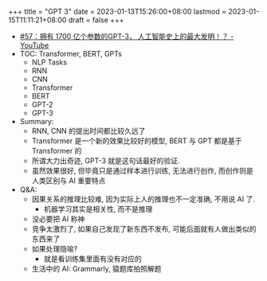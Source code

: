 +++
title = "GPT 3"
date = 2023-01-13T15:26:00+08:00
lastmod = 2023-01-15T11:11:21+08:00
draft = false
+++

-   [#57：拥有 1700 亿个参数的GPT-3， 人工智能史上的最大发明！？ - YouTube](https://www.youtube.com/watch?v=utPHXsB5bws)
-   TOC: Transformer, BERT, GPTs
    -   NLP Tasks
    -   RNN
    -   CNN
    -   Transformer
    -   BERT
    -   GPT-2
    -   GPT-3
-   Summary:
    -   RNN, CNN 的提出时间都比较久远了
    -   Transformer 是一个新的效果比较好的模型, BERT 与 GPT 都是基于 Transformer 的
    -   所谓大力出奇迹, GPT-3 就是这句话最好的验证.
    -   虽然效果很好, 但毕竟只是通过样本进行训练, 无法进行创作, 而创作则是人类区别与 AI 重要特点
-   Q&amp;A:
    -   因果关系的推理比较难, 因为实际上人的推理也不一定准确, 不用说 AI 了.
        -   机器学习其实是相关性, 而不是推理
    -   没必要把 AI 称神
    -   竞争太激烈了, 如果自己发现了新东西不发布, 可能后面就有人做出类似的东西来了
    -   如果处理隐喻?
        -   就是看训练集里面有没有对应的
    -   生活中的 AI: Grammarly, 猿题库拍照解题
